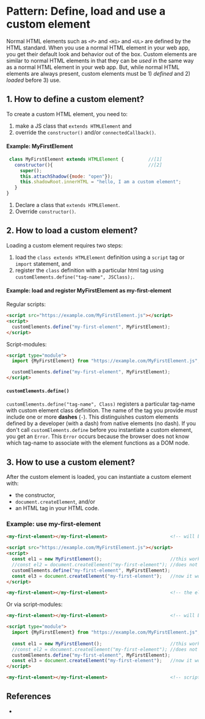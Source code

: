 # Pattern: Define, load and use a custom element

Normal HTML elements such as `<P>` and `<H1>` and `<UL>` are defined by the HTML standard.
When you use a normal HTML element in your web app, you get their default look and behavior 
out of the box. Custom elements are similar to normal HTML elements in that they can be *used* 
in the same way as a normal HTML element in your web app. But, while normal HTML elements are 
always present, custom elements must be 1) *defined* and 2) *loaded* before 3) use.

## 1. How to define a custom element?
                                                   
To create a custom HTML element, you need to:
1. make a JS class that `extends HTMLElement` and 
2. override the `constructor()` and/or `connectedCallback()`.

#### Example: MyFirstElement
```javascript
 class MyFirstElement extends HTMLElement {         //[1]
   constructor(){                                   //[2]
     super();
     this.attachShadow({mode: "open"});
     this.shadowRoot.innerHTML = "hello, I am a custom element";
   }
}
```
1. Declare a class that `extends HTMLElement`.
2. Override `constructor()`.

## 2. How to load a custom element?

Loading a custom element requires two steps:
1. load the `class extends HTMLElement` definition using a `script` tag or `import` statement, and
2. register the `class` definition with a particular html tag using 
`customElements.define("tag-name", JSClass);`. 

#### Example: load and register MyFirstElement as my-first-element
Regular scripts:
```html
<script src="https://example.com/MyFirstElement.js"></script>
<script>
  customElements.define("my-first-element", MyFirstElement);
</script>
```

Script-modules:
```html
<script type="module">
  import {MyFirstElement} from "https://example.com/MyFirstElement.js";

  customElements.define("my-first-element", MyFirstElement);
</script>
```
#### `customElements.define()`
`customElements.define("tag-name", Class)` registers a particular tag-name with 
custom element class definition.
The name of the tag you provide *must* include one or more **dashes** (`-`). 
This distinguishes custom elements defined by a developer (with a dash) 
from native elements (no dash).
If you don't call `customElements.define` before you instantiate a custom element, 
you get an `Error`. This `Error` occurs because the browser does not know which 
tag-name to associate with the element functions as a DOM node.

## 3. How to use a custom element?
After the custom element is loaded, you can instantiate a custom element with:
* the constructor,
* `document.createElement`, and/or
* an HTML tag in your HTML code.

### Example: use my-first-element
```html
<my-first-element></my-first-element>                       <!-- will be 'upgraded' when the element is loaded -->

<script src="https://example.com/MyFirstElement.js"></script>
<script>
  const el1 = new MyFirstElement();                         //this works
  //const el2 = document.createElement("my-first-element"); //does not work yet
  customElements.define("my-first-element", MyFirstElement);
  const el3 = document.createElement("my-first-element");   //now it works
</script>

<my-first-element></my-first-element>                       <!-- the element is loaded, so it will be 'updated' from the start -->
```
Or via script-modules:
```html
<my-first-element></my-first-element>                       <!-- will be 'upgraded' when the element is loaded -->

<script type="module">
  import {MyFirstElement} from "https://example.com/MyFirstElement.js";
  
  const el1 = new MyFirstElement();                         //this works
  //const el2 = document.createElement("my-first-element"); //does not work yet
  customElements.define("my-first-element", MyFirstElement);
  const el3 = document.createElement("my-first-element");   //now it works
</script>

<my-first-element></my-first-element>                       <!-- script type="module" does not break the flow of parsing, so this will also be 'updated' when the element is loaded -->
```

## References
* 